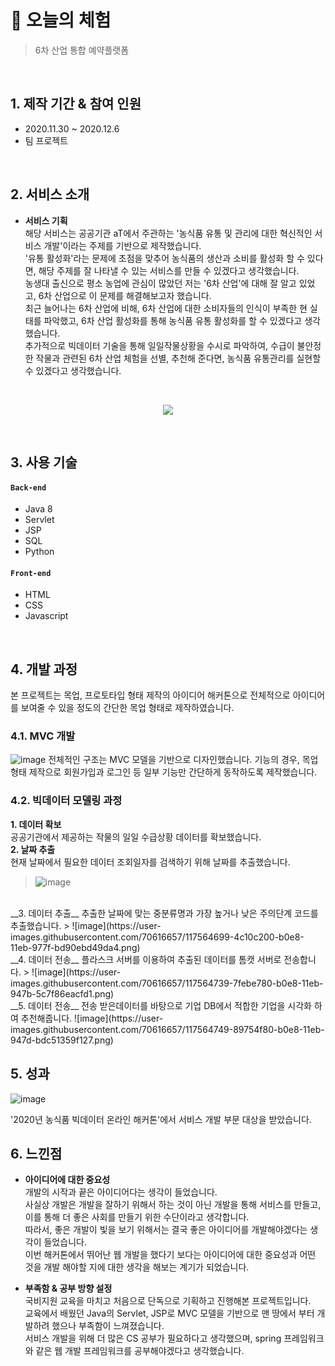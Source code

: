# :pushpin: 오늘의 체험
>6차 산업 통합 예약플랫폼

</br>

## 1. 제작 기간 & 참여 인원
- 2020.11.30 ~ 2020.12.6
- 팀 프로젝트

</br>

## 2. 서비스 소개

- __서비스 기획__  
해당 서비스는 공공기관 aT에서 주관하는 '농식품 유통 및 관리에 대한 혁신적인 서비스 개발'이라는 주제를 기반으로 제작했습니다.  
'유통 활성화'라는 문제에 초점을 맞추어 농식품의 생산과 소비를 활성화 할 수 있다면, 해당 주제를 잘 나타낼 수 있는 서비스를 만들 수 있겠다고 생각했습니다.  
농생대 출신으로 평소 농업에 관심이 많았던 저는 '6차 산업'에 대해 잘 알고 있었고, 6차 산업으로 이 문제를 해결해보고자 했습니다.  
최근 늘어나는 6차 산업에 비해, 6차 산업에 대한 소비자들의 인식이 부족한 현 실태를 파악했고, 6차 산업 활성화를 통해 농식품 유통 활성화를 할 수 있겠다고 생각했습니다.  
추가적으로 빅데이터 기술을 통해 일일작물상황을 수시로 파악하여, 수급이 불안정한 작물과 관련된 6차 산업 체험을 선별, 추천해 준다면, 농식품 유통관리를 실현할 수 있겠다고 생각했습니다.  

</br>
<p align="center"><img src="https://user-images.githubusercontent.com/70616657/117564382-bde80c00-b0e6-11eb-96ce-97255baede02.png"></p>

</br>

## 3. 사용 기술
#### `Back-end`
  - Java 8
  - Servlet
  - JSP
  - SQL
  - Python
#### `Front-end`
  - HTML
  - CSS
  - Javascript

</br>


## 4. 개발 과정
본 프로젝트는 목업, 프로토타입 형태 제작의 아이디어 해커톤으로 전체적으로 아이디어를 보여줄 수 있을 정도의 간단한 목업 형태로 제작하였습니다.

### 4.1. MVC 개발
![image](https://user-images.githubusercontent.com/70616657/117564508-4ff01480-b0e7-11eb-9ccd-b517c348848e.png)
전체적인 구조는 MVC 모델을 기반으로 디자인했습니다.
기능의 경우, 목업 형태 제작으로 회원가입과 로그인 등 일부 기능만 간단하게 동작하도록 제작했습니다.

### 4.2. 빅데이터 모델링 과정
__1. 데이터 확보__  
공공기관에서 제공하는 작물의 일일 수급상황 데이터를 확보했습니다.
</br>
__2. 날짜 추출__  
현재 날짜에서 필요한 데이터 조회일자를 검색하기 위해 날짜를 추출했습니다.
> ![image](https://user-images.githubusercontent.com/70616657/117564675-300d2080-b0e8-11eb-8211-208db9a3c5ac.png)
</br>
__3. 데이터 추출__  
추출한 날짜에 맞는 중분류명과 가장 높거나 낮은 주의단계 코드를 추출했습니다.
> ![image](https://user-images.githubusercontent.com/70616657/117564699-4c10c200-b0e8-11eb-977f-bd90ebd49da4.png)
</br>
__4. 데이터 전송__  
플라스크 서버를 이용하여 추출된 데이터를 톰캣 서버로 전송합니다.
> ![image](https://user-images.githubusercontent.com/70616657/117564739-7febe780-b0e8-11eb-947b-5c7f86eacfd1.png)
</br>
__5. 데이터 전송__  
전송 받은데이터를 바탕으로 기업 DB에서 적합한 기업을 시각화 하여 추천해줍니다.
![image](https://user-images.githubusercontent.com/70616657/117564749-89754f80-b0e8-11eb-947d-bdc51359f127.png)

</br>

## 5. 성과
![image](https://user-images.githubusercontent.com/70616657/117564813-e6710580-b0e8-11eb-870a-d681a0ba6a7c.png)  

'2020년 농식품 빅데이터 온라인 해커톤'에서 서비스 개발 부문 대상을 받았습니다.

## 6. 느낀점
- __아이디어에 대한 중요성__  
개발의 시작과 끝은 아이디어다는 생각이 들었습니다.  
사실상 개발은 개발을 잘하기 위해서 하는 것이 아닌 개발을 통해 서비스를 만들고, 이를 통해 더 좋은 사회를 만들기 위한 수단이라고 생각합니다.  
따라서, 좋은 개발이 빛을 보기 위해서는 결국 좋은 아이디어를 개발해야겠다는 생각이 들었습니다.  
이번 해커톤에서 뛰어난 웹 개발을 했다기 보다는 아이디어에 대한 중요성과 어떤 것을 개발 해야할 지에 대한 생각을 해보는 계기가 되었습니다.  

- __부족함 & 공부 방향 설정__  
국비지원 교육을 마치고 처음으로 단독으로 기획하고 진행해본 프로젝트입니다.  
교육에서 배웠던 Java의 Servlet, JSP로 MVC 모델을 기반으로 맨 땅에서 부터 개발하려 했으나 부족함이 느껴졌습니다.  
서비스 개발을 위해 더 많은 CS 공부가 필요하다고 생각했으며, spring 프레임워크와 같은 웹 개발 프레임워크를 공부해야겠다고 생각했습니다.  
